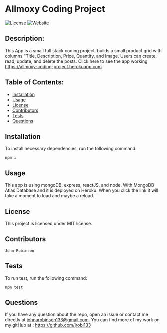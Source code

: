 
# Allmoxy Coding Project
[![License](https://img.shields.io/badge/License-MIT-yellow.svg)](https://opensource.org/licenses/MIT)
[![Website](https://img.shields.io/website-portfolio-down-green-red/http/lbesson.bitbucket.org.svg)](https://johns-react-portfolio.herokuapp.com/)
## Description:
    
This App is a small full stack coding project. builds a small product grid with columns "Title, Description, Price, Quantity, and Image. Users can create, read, update, and delete the posts. Click here to see the app working https://allmoxy-coding-project.herokuapp.com
    
    
## Table of Contents:
    
* [Installation](#installation)
* [Usage](#usage)
* [License](#license)
* [Contributors](#contributors)
* [Tests](#tests)
* [Questions](#questions)
    
    
## Installation
    
To install necessary dependencies, run the following command:
    
    npm i
    
    
    
## Usage
    
This app is using mongoDB, express, reactJS, and node. With MongoDB Atlas Database and it is deployed on Heroku. When you click the link it will take a moment to load and maybe a reload.
    
    
## License
    
This project is licensed under MIT license.
    
## Contributors 
    
    John Robinson
    
    
## Tests
    
To run test, run the following command:
    
    npm test
    
    
## Questions 
    
If you have any question about the repo, open an issue or contact me directly at 
johnarobinson133@gmail.com. You can find more of my work on my gitHub at :
https://github.com/jrobi133